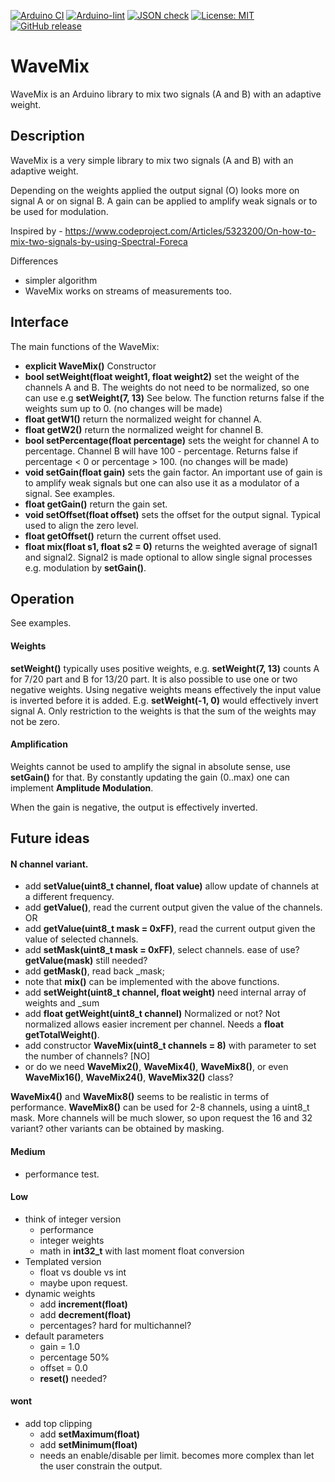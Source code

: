 
[![Arduino CI](https://github.com/RobTillaart/WaveMix/workflows/Arduino%20CI/badge.svg)](https://github.com/marketplace/actions/arduino_ci)
[![Arduino-lint](https://github.com/RobTillaart/WaveMix/actions/workflows/arduino-lint.yml/badge.svg)](https://github.com/RobTillaart/WaveMix/actions/workflows/arduino-lint.yml)
[![JSON check](https://github.com/RobTillaart/WaveMix/actions/workflows/jsoncheck.yml/badge.svg)](https://github.com/RobTillaart/WaveMix/actions/workflows/jsoncheck.yml)
[![License: MIT](https://img.shields.io/badge/license-MIT-green.svg)](https://github.com/RobTillaart/WaveMix/blob/master/LICENSE)
[![GitHub release](https://img.shields.io/github/release/RobTillaart/WaveMix.svg?maxAge=3600)](https://github.com/RobTillaart/WaveMix/releases)


# WaveMix

WaveMix is an Arduino library to mix two signals (A and B) with an adaptive weight.


## Description

WaveMix is a very simple library to mix two signals (A and B) with an adaptive weight.

Depending on the weights applied the output signal (O) looks more on signal A or on signal B. 
A gain can be applied to amplify weak signals or to be used for modulation.


Inspired by - https://www.codeproject.com/Articles/5323200/On-how-to-mix-two-signals-by-using-Spectral-Foreca

Differences
- simpler algorithm
- WaveMix works on streams of measurements too.


## Interface

The main functions of the WaveMix:

- **explicit WaveMix()** Constructor
- **bool setWeight(float weight1, float weight2)** set the weight of the channels A and B. 
The weights do not need to be normalized, so one can use e.g **setWeight(7, 13)** See below.
The function returns false if the weights sum up to 0. (no changes will be made)
- **float getW1()** return the normalized weight for channel A.
- **float getW2()** return the normalized weight for channel B.
- **bool  setPercentage(float percentage)** sets the weight for channel A to percentage. 
Channel B will have 100 - percentage.
Returns false if percentage < 0 or percentage > 100. (no changes will be made)
- **void  setGain(float gain)** sets the gain factor.
An important use of gain is to amplify weak signals but one can also use it as a modulator of a signal.
See examples.
- **float getGain()** return the gain set.
- **void  setOffset(float offset)** sets the offset for the output signal. 
Typical used to align the zero level.
- **float getOffset()** return the current offset used.
- **float mix(float s1, float s2 = 0)** returns the weighted average of signal1 and signal2. 
Signal2 is made optional to allow single signal processes e.g. modulation by **setGain()**.


## Operation

See examples.


#### Weights

**setWeight()** typically uses positive weights, e.g. **setWeight(7, 13)**
counts A for 7/20 part and B for 13/20 part. 
It is also possible to use one or two negative weights. 
Using negative weights means effectively the input value is inverted before it is added. 
E.g. **setWeight(-1, 0)** would effectively invert signal A.
Only restriction to the weights is that the sum of the weights may not be zero.


#### Amplification

Weights cannot be used to amplify the signal in absolute sense, use **setGain()** for that.
By constantly updating the gain (0..max) one can implement **Amplitude Modulation**.

When the gain is negative, the output is effectively inverted.


## Future ideas


#### N channel variant.

- add **setValue(uint8_t channel, float value)** allow update of channels at a different frequency.
- add **getValue()**, read the current output given the value of the channels. OR
- add **getValue(uint8_t mask = 0xFF)**, read the current output given the value of selected channels.
- add **setMask(uint8_t mask = 0xFF)**, select channels. ease of use?  **getValue(mask)** still needed?
- add **getMask()**, read back \_mask;
- note that **mix()** can be implemented with the above functions.
- add **setWeight(uint8_t channel, float weight)** need internal array of weights and \_sum
- add **float getWeight(uint8_t channel)** Normalized or not?
Not normalized allows easier increment per channel. Needs a **float getTotalWeight()**.
- add constructor **WaveMix(uint8_t channels = 8)** with parameter to set the number of channels? \[NO\]
- or do we need **WaveMix2()**, **WaveMix4()**, **WaveMix8()**, or even **WaveMix16()**, **WaveMix24()**, **WaveMix32()** class?

**WaveMix4()** and **WaveMix8()** seems to be realistic in terms of performance.
**WaveMix8()** can be used for 2-8 channels, using a uint8_t mask.
More channels will be much slower, so upon request the 16 and 32 variant? other variants can be obtained by masking.


#### Medium

- performance test.


#### Low

- think of integer version
  - performance
  - integer weights
  - math in **int32_t** with last moment float conversion 
- Templated version
  - float vs double vs int
  - maybe upon request.
- dynamic weights
  - add **increment(float)**
  - add **decrement(float)**
  - percentages? hard for multichannel?
- default parameters
  - gain = 1.0
  - percentage 50%
  - offset = 0.0
  - **reset()** needed?


#### wont
- add top clipping
  - add **setMaximum(float)**
  - add **setMinimum(float)**
  - needs an enable/disable per limit. 
    becomes more complex than let the user constrain the output.